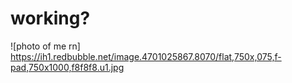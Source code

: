 # working?
![photo of me rn] https://ih1.redbubble.net/image.4701025867.8070/flat,750x,075,f-pad,750x1000,f8f8f8.u1.jpg
